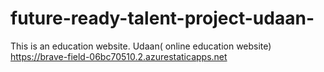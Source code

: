 # future-ready-talent-project-udaan-
This is an education website.
Udaan( online education website)
https://brave-field-06bc70510.2.azurestaticapps.net
